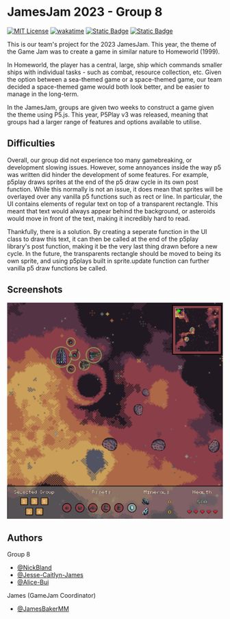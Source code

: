 
# JamesJam 2023 - Group 8

[![MIT License](https://img.shields.io/badge/License-MIT-green.svg)](https://choosealicense.com/licenses/mit/)
[![wakatime](https://wakatime.com/badge/user/1d38e8c4-1b41-48a3-be33-c2f87af55349/project/018b7ed7-7042-4349-b0e3-6e8c5203fdda.svg)](https://wakatime.com/@1d38e8c4-1b41-48a3-be33-c2f87af55349/projects/xpgtxjdvat?start=2023-11-06&end=2023-11-12)
[![Static Badge](https://img.shields.io/badge/P5Play-3.15-brightgreen)](https://libraries.io/npm/p5play/3.15.1)
[![Static Badge](https://img.shields.io/badge/P5.js-1.7.0-brightgreen)](https://libraries.io/bower/p5js/v1.7.0)

This is our team's project for the 2023 JamesJam. This year, the theme of the Game Jam was to create a game in similar nature to Homeworld (1999).

In Homeworld, the player has a central, large, ship which commands smaller ships with individual tasks - such as combat, resource collection, etc. Given the option between a sea-themed game or a space-themed game, our team decided a space-themed game would both look better, and be easier to manage in the long-term.

In the JamesJam, groups are given two weeks to construct a game given the theme using P5.js. This year, P5Play v3 was released, meaning that groups had a larger range of features and options available to utilise.

## Difficulties

Overall, our group did not experience too many gamebreaking, or development slowing issues. However, some annoyances inside the way p5 was written did hinder the development of some features. For example, p5play draws sprites at the end of the p5 draw cycle in its own post function. While this normally is not an issue, it does mean that sprites will be overlayed over any vanilla p5 functions such as rect or line. In particular, the UI contains elements of regular text on top of a transparent rectangle. This meant that text would always appear behind the background, or asteroids would move in front of the text, making it incredibly hard to read.

Thankfully, there is a solution. By creating a seperate function in the UI class to draw this text, it can then be called at the end of the p5play library's post function, making it be the very last thing drawn before a new cycle. In the future, the transparents rectangle should be moved to being its own sprite, and using p5plays built in sprite.update function can further vanilla p5 draw functions be called.

## Screenshots

![App Screenshot](./readmeImages/screenshot1.png)

## Authors

Group 8

- [@NickBland](https://www.github.com/NickBland)
- [@Jesse-Caitlyn-James](https://www.github.com/Jesse-Caitlyn-James)
- [@Alice-Bui](https://www.github.com/Alice-Bui)

James (GameJam Coordinator)

- [@JamesBakerMM](https://github.com/JamesBakerMM)

